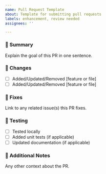 ```yaml
---
name: Pull Request Template
about: Template for submitting pull requests
labels: enhancement, review needed
assignees: ''

---
```


### 🧪 Summary
Explain the goal of this PR in one sentence.

### 🧱 Changes
- [ ] Added/Updated/Removed [feature or file]
- [ ] Added/Updated/Removed [feature or file]

### 📌 Fixes
Link to any related issue(s) this PR fixes.

### 🧪 Testing
- [ ] Tested locally
- [ ] Added unit tests (if applicable)
- [ ] Updated documentation (if applicable)

### 🧾 Additional Notes
Any other context about the PR.